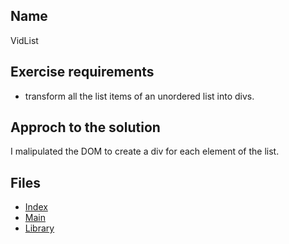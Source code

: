 ## Name

VidList

## Exercise requirements

- transform all the list items of an unordered list into divs.

## Approch to the solution

I malipulated the DOM to create a div for each element of the list.

## Files

- [Index](index.html)
- [Main](script/main.js)
- [Library](script/youtube.js)
